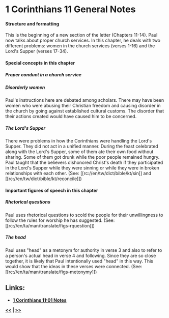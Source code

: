 # 1 Corinthians 11 General Notes #

#### Structure and formatting ####

This is the beginning of a new section of the letter (Chapters 11-14). Paul now talks about proper church services. In this chapter, he deals with two different problems: women in the church services (verses 1-16) and the Lord's Supper (verses 17-34).

#### Special concepts in this chapter ####

##### Proper conduct in a church service #####

##### Disorderly women #####
Paul's instructions here are debated among scholars. There may have been women who were abusing their Christian freedom and causing disorder in the church by going against established cultural customs. The disorder that their actions created would have caused him to be concerned.

##### The Lord's Supper #####
There were problems in how the Corinthians were handling the Lord's Supper. They did not act in a unified manner. During the feast celebrated along with the Lord's Supper, some of them ate their own food without sharing. Some of them got drunk while the poor people remained hungry. Paul taught that the believers dishonored Christ's death if they participated in the Lord's Supper while they were sinning or while they were in broken relationships with each other. (See: [[rc://en/tw/dict/bible/kt/sin]] and [[rc://en/tw/dict/bible/kt/reconcile]])

#### Important figures of speech in this chapter ####

##### Rhetorical questions #####

Paul uses rhetorical questions to scold the people for their unwillingness to follow the rules for worship he has suggested. (See: [[rc://en/ta/man/translate/figs-rquestion]])

##### The head #####

Paul uses "head" as a metonym for authority in verse 3 and also to refer to a person's actual head in verse 4 and following. Since they are so close together, it is likely that Paul intentionally used "head" in this way. This would show that the ideas in these verses were connected. (See: [[rc://en/ta/man/translate/figs-metonymy]])

## Links: ##

* __[1 Corinthians 11:01 Notes](./01.md)__

__[<<](../10/intro.md) | [>>](../12/intro.md)__
